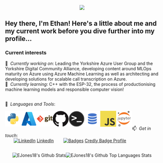 <div align="center"><img src="https://images.unsplash.com/photo-1451187580459-43490279c0fa?ixlib=rb-1.2.1&ixid=MnwxMjA3fDB8MHxwaG90by1wYWdlfHx8fGVufDB8fHx8&auto=format&fit=crop&w=2500&h=320&q=80"/></div>

## Hey there, I'm Ethan! Here's a little about me and my current work before you dive further into my profile... ##

### Current interests ###
🔭 &nbsp;*Currently working on*: Leading the Yorkshire Azure User Group and the Yorkshire Digital Community Alliance, developing content around MLOps maturity on Azure using Azure Machine Learning as well as architecting and developing solutions for scalable call transcription on Azure.<br>
🌱 &nbsp;*Currently learning*: C++ with the ESP-32, the process of productionising machine learning models and responsible computer vision! <br>
<br>

💾 &nbsp;*Languages and Tools*:

<img align="left" alt="Python" width="52px" src="https://raw.githubusercontent.com/github/explore/80688e429a7d4ef2fca1e82350fe8e3517d3494d/topics/python/python.png" />
<img align="left" alt="Azure" width="52px" src="https://raw.githubusercontent.com/github/explore/eaef8552d8b082ffafe2bfc8a5023d47da904aac/topics/azure/azure.png" />
<img align="left" alt="Git" width="52px" src="https://raw.githubusercontent.com/github/explore/80688e429a7d4ef2fca1e82350fe8e3517d3494d/topics/git/git.png" />
<img align="left" alt="GitHub" width="52px" src="https://raw.githubusercontent.com/github/explore/78df643247d429f6cc873026c0622819ad797942/topics/github/github.png" />
<img align="left" alt="PowerShell" width="52px" src="https://raw.githubusercontent.com/github/explore/80688e429a7d4ef2fca1e82350fe8e3517d3494d/topics/terminal/terminal.png" />
<img align="left" alt="SQL" width="52px" src="https://raw.githubusercontent.com/github/explore/80688e429a7d4ef2fca1e82350fe8e3517d3494d/topics/sql/sql.png" />
<img align="left" alt="JavaScript" width="52px" src="https://raw.githubusercontent.com/github/explore/80688e429a7d4ef2fca1e82350fe8e3517d3494d/topics/javascript/javascript.png" />
<img align="left" alt="Jupiter Notebook" width="52px" src="https://raw.githubusercontent.com/github/explore/80688e429a7d4ef2fca1e82350fe8e3517d3494d/topics/jupyter-notebook/jupyter-notebook.png" />

<br> <br>

📫 &nbsp;*Get in touch*: <br>
&emsp;&emsp;[<img alt="LinkedIn" width="48px" src="https://cdn.worldvectorlogo.com/logos/linkedin-icon-1.svg"/>](https://www.linkedin.com/in/ejjones18/)
[LinkedIn](https://www.linkedin.com/in/ejjones18/)
&emsp;&emsp;[<img alt="Badges" width="48px" src="https://cdn.worldvectorlogo.com/logos/twitter-verified-badge.svg" />](https://www.credly.com/users/ethan-jones.bd1ff17d/badges)
[Credly Badge Profile](https://www.credly.com/users/ethan-jones.bd1ff17d/badges)

<br>

<div align="center"><img alt="EJones18's Github Stats" src="https://github-readme-stats.vercel.app/api?username=EJones18&count_private=true&show_icons=true&hide_border=true&theme=buefy" /><img alt="EJones18's Github Top Languages Stats" src="https://github-readme-stats.vercel.app/api/top-langs/?username=EJones18&count_private=true&show_icons=true&hide_border=true&theme=buefy&layout=compact"/></div>
